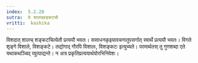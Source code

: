 ```yaml
---
index:  5.2.28
sutra:  वेः शालच्छङ्कटचौ
vritti:  kashika 
---
```


विशदात् शालच् शङ्कटचित्येतौ प्रत्ययौ भवतः। ससाधनकृइयावचनातुपसर्गात् स्वार्थे प्रत्ययौ भवतः। विगते शृङ्गे विशाले, विशङ्कटे। तद्योगाद् गौरपि विशालः, विशङ्कटः इत्युच्यते। परमार्थतस् तु गुणशब्दा एते यथाकथञ्चिद् व्युत्पाद्यन्ते। न अत्र प्रकृतिप्रत्ययार्थयोरभिनिवेशः।


